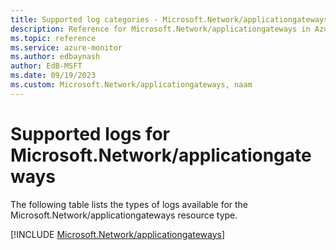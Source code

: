 ```yaml
---
title: Supported log categories - Microsoft.Network/applicationgateways
description: Reference for Microsoft.Network/applicationgateways in Azure Monitor Logs.
ms.topic: reference
ms.service: azure-monitor
ms.author: edbaynash
author: EdB-MSFT
ms.date: 09/19/2023
ms.custom: Microsoft.Network/applicationgateways, naam
---
```





# Supported logs for Microsoft.Network/applicationgateways  
The following table lists the types of logs available for the Microsoft.Network/applicationgateways resource type.
  
  
[!INCLUDE [Microsoft.Network/applicationgateways](./includes/Microsoft-Network-applicationgateways-logs-include.md)]
  
